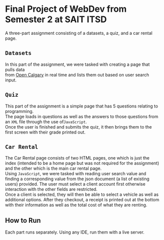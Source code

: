 # Final Project of WebDev from Semester 2 at SAIT ITSD
A three-part assignment consisting of a datasets, a quiz, and a car rental page.

## `Datasets`
In this part of the assignment, we were tasked with creating a page that pulls data \
from [Open Calgary](https://data.calgary.ca/) in real time and lists them out based on user search input.

## `Quiz`
This part of the assignment is a simple page that has 5 questions relating to programming.\
The page loads in questions as well as the answers to those questions from an `XML` file through the use of`JavaScript`.\
Once the user is finished and submits the quiz, it then brings them to the first screen with their grade printed out.

## `Car Rental`
The Car Rental page consists of two HTML pages, one which is just the index (intended to be a home 
page but was not required for the assignment) and the other which is the main car rental page.\
Using `JavaScript`, we were tasked with reading user search value and finding a corresponding value from the json
document (a list of existing users) provided. The user must select a client account first otherwise interaction
with the other fields are restricted.\
Once a client is selected, they will then be able to select a vehicle as well as additional options. After they checkout,
a receipt is printed out at the bottom with their information as well as the total cost of what they are renting.

## How to Run
Each part runs separately. Using any IDE, run them with a live server.
